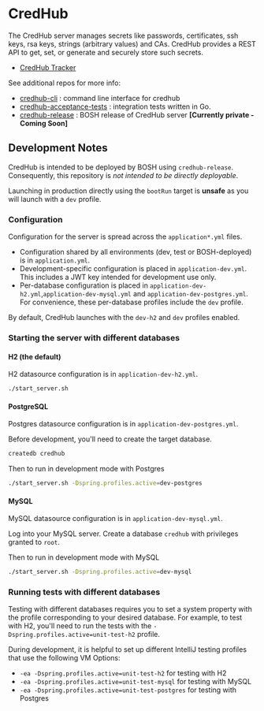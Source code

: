 # CredHub 

The CredHub server manages secrets like passwords, certificates, ssh keys, rsa keys, strings 
(arbitrary values) and CAs. CredHub provides a REST API to get, set, or generate and securely store
such secrets.
 
* [CredHub Tracker](https://www.pivotaltracker.com/n/projects/1977341)
 
See additional repos for more info:

* [credhub-cli](https://github.com/cloudfoundry-incubator/credhub-cli) :     command line interface for credhub
* [credhub-acceptance-tests](https://github.com/cloudfoundry-incubator/credhub-acceptance-tests) : integration tests written in Go.
* [credhub-release](https://github.com/pivotal-cf/credhub-release) : BOSH release of CredHub server **[Currently private - Coming Soon]**

## Development Notes

CredHub is intended to be deployed by BOSH using `credhub-release`. Consequently, this repository is _not intended to be directly deployable_. 

Launching in production directly using the `bootRun` target is **unsafe** as you will launch with a `dev` profile.

### Configuration

Configuration for the server is spread across the `application*.yml` files.

* Configuration shared by all environments (dev, test or BOSH-deployed) is in `application.yml`. 
* Development-specific configuration is placed in `application-dev.yml`. This includes a JWT key intended for development use only.
* Per-database configuration is placed in `application-dev-h2.yml`,`application-dev-mysql.yml` and `application-dev-postgres.yml`. For convenience, these per-database profiles include the `dev` profile.

By default, CredHub launches with the `dev-h2` and `dev` profiles enabled.

### Starting the server with different databases

#### H2 (the default)

H2 datasource configuration is in `application-dev-h2.yml`.

```sh
./start_server.sh
```

#### PostgreSQL

Postgres datasource configuration is in `application-dev-postgres.yml`.

Before development, you'll need to create the target database.

```sh
createdb credhub
```

Then to run in development mode with Postgres

```sh
./start_server.sh -Dspring.profiles.active=dev-postgres
```

#### MySQL

MySQL datasource configuration is in `application-dev-mysql.yml`.

Log into your MySQL server. Create a database `credhub` with privileges granted to `root`.

Then to run in development mode with MySQL

```sh
./start_server.sh -Dspring.profiles.active=dev-mysql
```

### Running tests with different databases

Testing with different databases requires you to set a system property with the profile corresponding to your desired database. For example, to test with H2, you'll need to run the tests with the `-Dspring.profiles.active=unit-test-h2` profile.

During development, it is helpful to set up different IntelliJ testing profiles that use the following VM Options:

- `-ea -Dspring.profiles.active=unit-test-h2` for testing with H2
- `-ea -Dspring.profiles.active=unit-test-mysql` for testing with MySQL
- `-ea -Dspring.profiles.active=unit-test-postgres` for testing with Postgres

